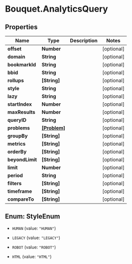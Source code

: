 # Bouquet.AnalyticsQuery

## Properties
Name | Type | Description | Notes
------------ | ------------- | ------------- | -------------
**offset** | **Number** |  | [optional] 
**domain** | **String** |  | [optional] 
**bookmarkId** | **String** |  | [optional] 
**bbid** | **String** |  | [optional] 
**rollups** | **[String]** |  | [optional] 
**style** | **String** |  | [optional] 
**lazy** | **String** |  | [optional] 
**startIndex** | **Number** |  | [optional] 
**maxResults** | **Number** |  | [optional] 
**queryID** | **String** |  | [optional] 
**problems** | [**[Problem]**](Problem.md) |  | [optional] 
**groupBy** | **[String]** |  | [optional] 
**metrics** | **[String]** |  | [optional] 
**orderBy** | **[String]** |  | [optional] 
**beyondLimit** | **[String]** |  | [optional] 
**limit** | **Number** |  | [optional] 
**period** | **String** |  | [optional] 
**filters** | **[String]** |  | [optional] 
**timeframe** | **[String]** |  | [optional] 
**compareTo** | **[String]** |  | [optional] 


<a name="StyleEnum"></a>
## Enum: StyleEnum


* `HUMAN` (value: `"HUMAN"`)

* `LEGACY` (value: `"LEGACY"`)

* `ROBOT` (value: `"ROBOT"`)

* `HTML` (value: `"HTML"`)




